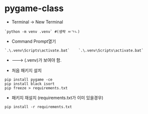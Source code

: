 # pygame-class

- Terminal -> New Terminal
```shell
`python -m venv .venv` #(생략 ㅆㄱㄴ)
```
- Command Prompt열기
```shell
`.\.venv\Scripts\activate.bat`    `.\.venv\Scripts\activate.bat`
```
- ---> (.venv)가 보여야 함.


- 처음 패키지 설치
```shell
pip install pygame -ce
pip install black isort
pip freeze > requirements.txt
```
- 패키지 재설치 (requirements.txt가 이미 있을경우)
```shell
pip install -r requirements.txt
```
